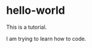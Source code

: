 # hello-world
This is a tutorial.
<body>
  <p>
    I am trying to learn how to code.
  <p/>
<body/>
